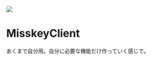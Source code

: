 [![](https://jitpack.io/v/suihan74/misskeyclient-kotlin.svg)](https://jitpack.io/#suihan74/misskeyclient-kotlin)

# MisskeyClient
あくまで自分用。自分に必要な機能だけ作っていく感じで。
